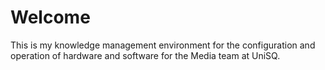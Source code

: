 # Welcome
This is my knowledge management environment for the configuration and operation of hardware and software for the Media team at UniSQ. 
